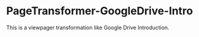 # PageTransformer-GoogleDrive-Intro
This is a viewpager transformation like Google Drive Introduction.
